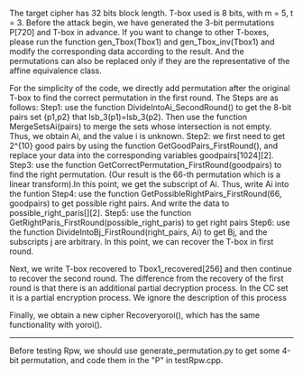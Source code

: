 The target cipher has 32 bits block length. T-box used is 8 bits, with m = 5, t = 3. 
Before the attack begin, we have generated the 3-bit permutations P[720] and T-box  in advance. 
If you want to change to other T-boxes, please run the function gen_Tbox(Tbox1) and gen_Tbox_inv(Tbox1) and modify the corresponding data according to the result.
And the permutations can also be replaced only if they are the representative of the affine equivalence class.



For the simplicity of the code, we directly add permutation after the original T-box to find the correct permutation in the first round.
The Steps are as follows:
Step1: use the function DivideIntoAi_SecondRound() to get the 8-bit pairs set {p1,p2} that lsb_3(p1)=lsb_3(p2). Then use the function MergeSetsAi(pairs) to merge the sets whose intersection is not empty. Thus, we obtain Ai, and the value i is unknown.
Step2: we first need to get 2^{10} good pairs by using the function GetGoodPairs_FirstRound(), and replace your data into the corresponding variables goodpairs[1024][2].
Step3: use the function GetCorrectPermutation_FirstRound(goodpairs) to find the right permutation. (Our result is the 66-th permutation which is a linear transform).In this point, we get the subscript of Ai. Thus, write Ai into the funtion 
Step4: use the function GetPossibleRightPairs_FirstRound(66, goodpairs) to get possible right pairs. And write the data to possible_right_paris[][2].
Step5: use the function GetRightParis_FirstRound(possible_right_paris) to get right pairs
Step6: use the function DivideIntoBj_FirstRound(right_pairs, Ai) to get Bj, and the subscripts j are arbitrary. In this point, we can recover the T-box in first round.

Next, we write T-box recovered to Tbox1_recovered[256] and then continue to recover the second round.
The difference from the recovery of the first round is that there is an additional partial decryption process. In the CC set it is a  partial encryption process.
We ignore the description of this process

Finally, we obtain a new cipher Recoveryoroi(), which has the same functionality with yoroi().

------------------------------

Before testing Rpw, we should use generate_permutation.py to get some 4-bit permutation, and code them in the "P" in testRpw.cpp.


